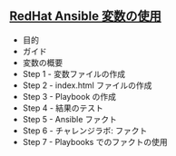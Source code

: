 ## [RedHat Ansible 変数の使用](https://ansible.github.io/workshops/exercises/ansible_rhel/1.4-variables/README.ja.html)

* 目的
* ガイド
* 変数の概要
* Step 1 - 変数ファイルの作成
* Step 2 - index.html ファイルの作成
* Step 3 - Playbook の作成
* Step 4 - 結果のテスト
* Step 5 - Ansible ファクト
* Step 6 - チャレンジラボ: ファクト
* Step 7 - Playbooks でのファクトの使用
